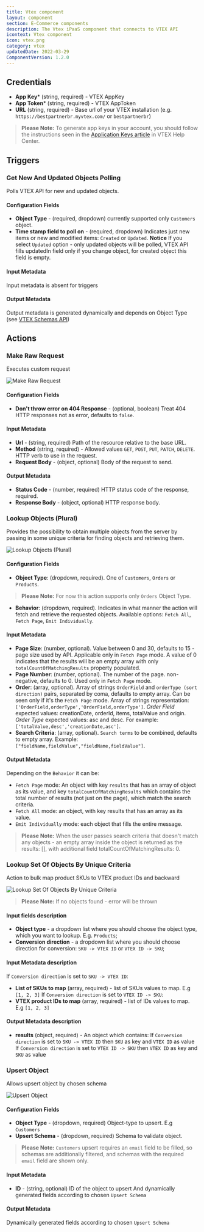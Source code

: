 ```yaml
---
title: Vtex component
layout: component
section: E-Commerce components
description: The Vtex iPaaS component that connects to VTEX API
icontext: Vtex component
icon: vtex.png
category: vtex
updatedDate: 2022-03-29
ComponentVersion: 1.2.0
---
```


## Credentials

* **App Key*** (string, required) - VTEX AppKey
* **App Token*** (string, required) - VTEX AppToken
* **URL** (string, required) - Base url of your VTEX installation (e.g. `https://bestpartnerbr.myvtex.com/` or `bestpartnerbr`)

>**Please Note:** To generate app keys in your account, you should follow the instructions seen in the [Application Keys article](https://help.vtex.com/en/tutorial/application-keys--2iffYzlvvz4BDMr6WGUtet) in VTEX Help Center.

## Triggers

### Get New And Updated Objects Polling

Polls VTEX API for new and updated objects.

#### Configuration Fields

* **Object Type** - (required, dropdown) currently supported only `Customers` object.
* **Time stamp field to poll on** - (required, dropdown) Indicates just new items or new and modified items: `Created` or `Updated`.
**Notice** If you select `Updated` option - only updated objects will be polled, VTEX API fills updatedIn field only if you change object, for created object this field is empty.

#### Input Metadata

Input metadata is absent for triggers

#### Output Metadata

Output metadata is generated dynamically and depends on Object Type (see [VTEX Schemas API](https://developers.vtex.com/vtex-rest-api/reference/schemas))

## Actions

### Make Raw Request

Executes custom request

![Make Raw Request](img/make-raw-request.png)

#### Configuration Fields

* **Don't throw error on 404 Response** - (optional, boolean) Treat 404 HTTP responses not as error, defaults to `false`.

#### Input Metadata

* **Url** - (string, required) Path of the resource relative to the base URL.
* **Method** (string, required) - Allowed values `GET`, `POST`, `PUT`, `PATCH`, `DELETE`. HTTP verb to use in the request.
* **Request Body** - (object, optional) Body of the request to send.

#### Output Metadata

* **Status Code** - (number, required) HTTP status code of the response, required.
* **Response Body** - (object, optional) HTTP response body.


### Lookup Objects (Plural)

Provides the possibility to obtain multiple objects from the server by passing in some unique criteria for finding objects and retrieving them.

![Lookup Objects (Plural)](img/lookup-objects-plural.png)

#### Configuration Fields

* **Object Type**: (dropdown, required). One of `Customers`, `Orders` or `Products`.

>**Please Note:** For now this action supports only `Orders` Object Type.

* **Behavior**: (dropdown, required). Indicates in what manner the action will fetch and retrieve the requested objects. Available options: `Fetch All`, `Fetch Page`, `Emit Individually`.

#### Input Metadata

* **Page Size**: (number, optional). Value between 0 and 30, defaults to 15 - page size used by API. Applicable only in `Fetch Page` mode. A value of 0 indicates that the results will be an empty array with only `totalCountOfMatchingResults` property populated.
* **Page Number**: (number, optional). The number of the page. non-negative, defaults to 0. Used only in `Fetch Page` mode.
* **Order**: (array, optional). Array of strings `OrderField` and `orderType (sort direction)` pairs, separated by coma, defaults to empty array. Can be seen only if it's the `Fetch Page` mode. Array of strings representation: `['OrderField,orderType','OrderField,orderType']`. *Order Field* expected values: creationDate, orderId, items, totalValue and origin. *Order Type* expected values: asc and desc. For example: `['totalValue,desc','creationDate,asc']`.
* **Search Criteria**: (array, optional). `Search terms` to be combined, defaults to empty array. Example: `["fieldName,fieldValue","fieldName,fieldValue"]`.

#### Output Metadata

Depending on the `Behavior` it can be:
- `Fetch Page` mode: An object with key `results` that has an array of object as its value, and key `totalCountOfMatchingResults` which contains the total number of results (not just on the page), which match the search criteria.
- `Fetch All` mode: an object, with key results that has an array as its value.
- `Emit Individually` mode: each object that fills the entire message.

>**Please Note:**  When the user passes search criteria that doesn't match any objects - an empty array inside the object is returned as the results: [], with additional field totalCountOfMatchingResults: 0.

### Lookup Set Of Objects By Unique Criteria

Action to bulk map product SKUs to VTEX product IDs and backward

![Lookup Set Of Objects By Unique Criteria](img/lookup-set-of-objects-by-unique-criteria.png)

>**Please Note:** If no objects found - error will be thrown

#### Input fields description

* **Object type** - a dropdown list where you should choose the object type, which you want to lookup. E.g. `Products`;
* **Conversion direction** - a dropdown list where you should choose direction for conversion: `SKU -> VTEX ID` or `VTEX ID -> SKU`;

#### Input Metadata description

If `Conversion direction` is set to `SKU -> VTEX ID`:
* **List of SKUs to map** (array, required) - list of SKUs values to map. E.g `[1, 2, 3]`
If `Conversion direction` is set to `VTEX ID -> SKU`:
* **VTEX product IDs to map** (array, required) - list of IDs values to map. E.g `[1, 2, 3]`

#### Output Metadata description

* **results** (object, required) - An object which contains:
If `Conversion direction` is set to `SKU -> VTEX ID` then `SKU` as key and `VTEX ID` as value
If `Conversion direction` is set to `VTEX ID -> SKU` then `VTEX ID` as key and `SKU` as value

### Upsert Object

Allows upsert object by chosen schema

![Upsert Object](img/upsert-object.png)

#### Configuration Fields

* **Object Type** - (dropdown, required) Object-type to upsert. E.g `Customers`
* **Upsert Schema** - (dropdown, required) Schema to validate object.

>**Please Note:** `Customers` upsert requires an `email` field to be filled, so schemas are additionally filtered, and schemas with the required `email` field are shown only.

#### Input Metadata

* **ID** - (string, optional) ID of the object to upsert
And dynamically generated fields according to chosen `Upsert Schema`

#### Output Metadata

Dynamically generated fields according to chosen `Upsert Schema`
